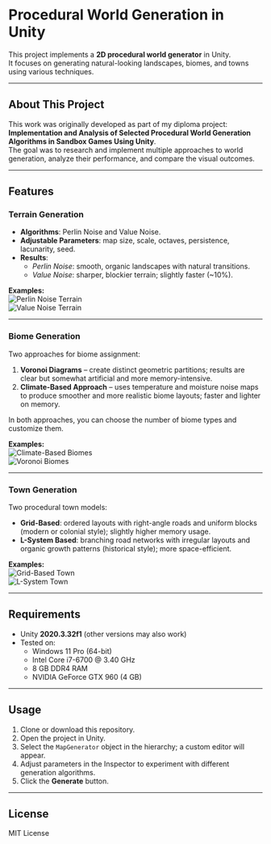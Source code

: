 # Procedural World Generation in Unity  

This project implements a **2D procedural world generator** in Unity.  
It focuses on generating natural-looking landscapes, biomes, and towns using various techniques.  

---

## About This Project  

This work was originally developed as part of my diploma project: **Implementation and Analysis of Selected Procedural World Generation Algorithms in Sandbox Games Using Unity**.  
The goal was to research and implement multiple approaches to world generation, analyze their performance, and compare the visual outcomes.  

---

## Features  

### Terrain Generation  
- **Algorithms**: Perlin Noise and Value Noise.  
- **Adjustable Parameters**: map size, scale, octaves, persistence, lacunarity, seed.  
- **Results**:  
  - *Perlin Noise*: smooth, organic landscapes with natural transitions.  
  - *Value Noise*: sharper, blockier terrain; slightly faster (~10%).  

**Examples:**  
![Perlin Noise Terrain](Images/perlin100100.png)  
![Value Noise Terrain](Images/value100100.png)  

---

### Biome Generation  
Two approaches for biome assignment:  

1. **Voronoi Diagrams** – create distinct geometric partitions; results are clear but somewhat artificial and more memory-intensive.  
2. **Climate-Based Approach** – uses temperature and moisture noise maps to produce smoother and more realistic biome layouts; faster and lighter on memory.  

In both approaches, you can choose the number of biome types and customize them.  

**Examples:**  
![Climate-Based Biomes](images/climate_biomes.png)  
![Voronoi Biomes](images/vornoi_biomes.png)  

---

### Town Generation  
Two procedural town models:  

- **Grid-Based**: ordered layouts with right-angle roads and uniform blocks (modern or colonial style); slightly higher memory usage.  
- **L-System Based**: branching road networks with irregular layouts and organic growth patterns (historical style); more space-efficient.  

**Examples:**  
![Grid-Based Town](images/GTown.png)  
![L-System Town](images/LTown.png)  

---

## Requirements  
- Unity **2020.3.32f1** (other versions may also work)  
- Tested on:  
  - Windows 11 Pro (64-bit)  
  - Intel Core i7-6700 @ 3.40 GHz  
  - 8 GB DDR4 RAM  
  - NVIDIA GeForce GTX 960 (4 GB)  

---

## Usage  
1. Clone or download this repository.  
2. Open the project in Unity.  
3. Select the `MapGenerator` object in the hierarchy; a custom editor will appear.  
4. Adjust parameters in the Inspector to experiment with different generation algorithms.  
5. Click the **Generate** button.  

---

## License  
MIT License
